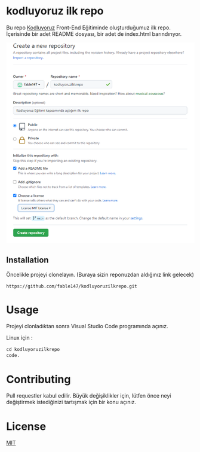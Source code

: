 # kodluyoruz ilk repo
Bu repo [Kodluyoruz](https://www.kodluyoruz.org/) Front-End Eğitiminde oluşturduğumuz ilk repo. İçerisinde bir adet README dosyası, bir adet de index.html barındırıyor.

![image](https://github.com/fable147/kodluyoruzilkrepo/blob/main/image/github.png)

## Installation
Öncelikle projeyi clonelayın. (Buraya sizin reponuzdan aldığınız link gelecek)

    https://github.com/fable147/kodluyoruzilkrepo.git

# Usage
Projeyi clonladıktan sonra Visual Studio Code programında açınız.

Linux için :

    cd kodluyoruzilkrepo
    code.

# Contributing
Pull requestler kabul edilir. Büyük değişiklikler için, lütfen önce neyi değiştirmek istediğinizi tartışmak için bir konu açınız.

# License
[MIT](https://choosealicense.com/licenses/mit/)
